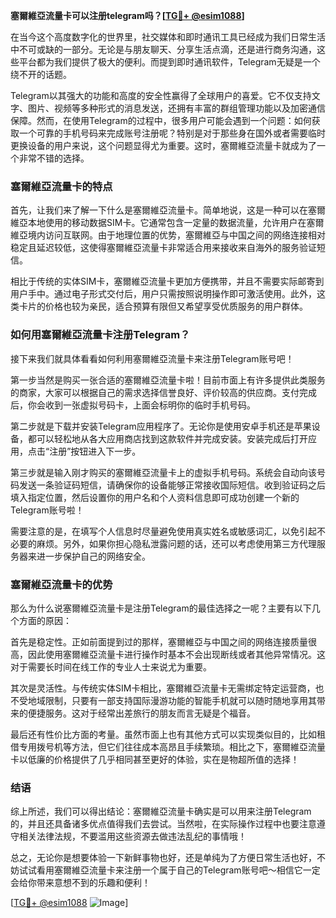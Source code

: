 **塞爾維亞流量卡可以注册telegram吗？[[TG💪+ @esim1088](https://t.me/s/esim1088)]**

在当今这个高度数字化的世界里，社交媒体和即时通讯工具已经成为我们日常生活中不可或缺的一部分。无论是与朋友聊天、分享生活点滴，还是进行商务沟通，这些平台都为我们提供了极大的便利。而提到即时通讯软件，Telegram无疑是一个绕不开的话题。

Telegram以其强大的功能和高度的安全性赢得了全球用户的喜爱。它不仅支持文字、图片、视频等多种形式的消息发送，还拥有丰富的群组管理功能以及加密通信保障。然而，在使用Telegram的过程中，很多用户可能会遇到一个问题：如何获取一个可靠的手机号码来完成账号注册呢？特别是对于那些身在国外或者需要临时更换设备的用户来说，这个问题显得尤为重要。这时，塞爾維亞流量卡就成为了一个非常不错的选择。

### 塞爾維亞流量卡的特点

首先，让我们来了解一下什么是塞爾維亞流量卡。简单地说，这是一种可以在塞爾維亞本地使用的移动数据SIM卡。它通常包含一定量的数据流量，允许用户在塞爾維亞境内访问互联网。由于地理位置的优势，塞爾維亞与中国之间的网络连接相对稳定且延迟较低，这使得塞爾維亞流量卡非常适合用来接收来自海外的服务验证短信。

相比于传统的实体SIM卡，塞爾維亞流量卡更加方便携带，并且不需要实际邮寄到用户手中。通过电子形式交付后，用户只需按照说明操作即可激活使用。此外，这类卡片的价格也较为亲民，适合预算有限但又希望享受优质服务的用户群体。

### 如何用塞爾維亞流量卡注册Telegram？

接下来我们就具体看看如何利用塞爾維亞流量卡来注册Telegram账号吧！

第一步当然是购买一张合适的塞爾維亞流量卡啦！目前市面上有许多提供此类服务的商家，大家可以根据自己的需求选择信誉良好、评价较高的供应商。支付完成后，你会收到一张虚拟号码卡，上面会标明你的临时手机号码。

第二步就是下载并安装Telegram应用程序了。无论你是使用安卓手机还是苹果设备，都可以轻松地从各大应用商店找到这款软件并完成安装。安装完成后打开应用，点击“注册”按钮进入下一步。

第三步就是输入刚才购买的塞爾維亞流量卡上的虚拟手机号码。系统会自动向该号码发送一条验证码短信，请确保你的设备能够正常接收国际短信。收到验证码之后填入指定位置，然后设置你的用户名和个人资料信息即可成功创建一个新的Telegram账号啦！

需要注意的是，在填写个人信息时尽量避免使用真实姓名或敏感词汇，以免引起不必要的麻烦。另外，如果你担心隐私泄露问题的话，还可以考虑使用第三方代理服务器来进一步保护自己的网络安全。

### 塞爾維亞流量卡的优势

那么为什么说塞爾維亞流量卡是注册Telegram的最佳选择之一呢？主要有以下几个方面的原因：

首先是稳定性。正如前面提到过的那样，塞爾維亞与中国之间的网络连接质量很高，因此使用塞爾維亞流量卡进行操作时基本不会出现断线或者其他异常情况。这对于需要长时间在线工作的专业人士来说尤为重要。

其次是灵活性。与传统实体SIM卡相比，塞爾維亞流量卡无需绑定特定运营商，也不受地域限制，只要有一部支持国际漫游功能的智能手机就可以随时随地享用其带来的便捷服务。这对于经常出差旅行的朋友而言无疑是个福音。

最后还有性价比方面的考量。虽然市面上也有其他方式可以实现类似目的，比如租借专用拨号机等方法，但它们往往成本高昂且手续繁琐。相比之下，塞爾維亞流量卡以低廉的价格提供了几乎相同甚至更好的体验，实在是物超所值的选择！

### 结语

综上所述，我们可以得出结论：塞爾維亞流量卡确实是可以用来注册Telegram的，并且还具备诸多优点值得我们去尝试。当然啦，在实际操作过程中也要注意遵守相关法律法规，不要滥用这些资源去做违法乱纪的事情哦！

总之，无论你是想要体验一下新鲜事物也好，还是单纯为了方便日常生活也好，不妨试试看用塞爾維亞流量卡来注册一个属于自己的Telegram账号吧～相信它一定会给你带来意想不到的乐趣和便利！

[[TG💪+ @esim1088](https://t.me/s/esim1088) ![Image](https://i.postimg.cc/4NQfJmqS/Snipaste-2025-05-13-00-14-12.png)]